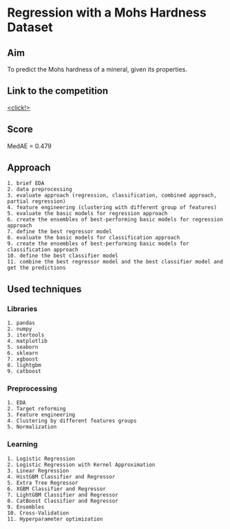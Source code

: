 # Regression with a Mohs Hardness Dataset
## Aim
To predict the Mohs hardness of a mineral, given its properties.
## Link to the competition
[\<click!\>](https://www.kaggle.com/competitions/playground-series-s3e25)
## Score
MedAE = 0.479
## Approach
    1. brief EDA
    2. data preprocessing
    3. evaluate approach (regression, classification, combined approach, partial regression)
    4. feature engineering (clustering with different group of features)
    5. evaluate the basic models for regression approach
    6. create the ensembles of best-performing basic models for regression approach
    7. define the best regressor model
    8. evaluate the basic models for classification approach
    9. create the ensembles of best-performing basic models for classification approach
    10. define the best classifier model
    11. combine the best regressor model and the best classifier model and get the predictions
## Used techniques
### Libraries
    1. pandas
    2. numpy
    3. itertools
    4. matplotlib
    5. seaborn
    6. sklearn
    7. xgboost
    8. lightgbm
    9. catboost
### Preprocessing
    1. EDA
    2. Target reforming
    3. Feature engineering
    4. Clustering by different features groups
    5. Normalization
### Learning
    1. Logistic Regression
    2. Logistic Regression with Kernel Approximation
    3. Linear Regression
    4. HistGBM Classifier and Regressor
    5. Extra Tree Regressor
    6. XGBM Classifier and Regressor 
    7. LightGBM Classifier and Regressor
    8. CatBoost Classifier and Regressor 
    9. Ensembles
    10. Cross-Validation
    11. Hyperparameter optimization
